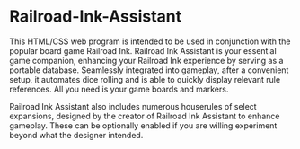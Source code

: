 # Railroad-Ink-Assistant
This HTML/CSS web program is intended to be used in conjunction with the popular board game Railroad Ink. Railroad Ink Assistant is your essential game companion, enhancing your Railroad Ink experience by serving as a portable database. Seamlessly integrated into gameplay, after a convenient setup, it automates dice rolling and is able to quickly display relevant rule references. All you need is your game boards and markers.

Railroad Ink Assistant also includes numerous houserules of select expansions, designed by the creator of Railroad Ink Assistant to enhance gameplay. These can be optionally enabled if you are willing experiment beyond what the designer intended.
